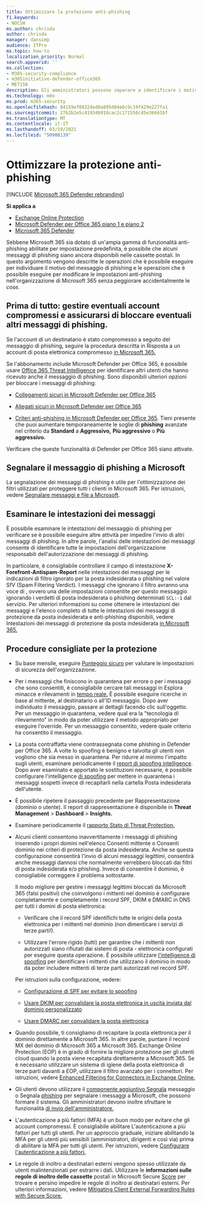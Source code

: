 ```yaml
---
title: Ottimizzare la protezione anti-phishing
f1.keywords:
- NOCSH
ms.author: chrisda
author: chrisda
manager: dansimp
audience: ITPro
ms.topic: how-to
localization_priority: Normal
search.appverid: ''
ms.collection:
- M365-security-compliance
- m365initiative-defender-office365
- MET150
description: Gli amministratori possono imparare a identificare i motivi e il modo in cui un messaggio di phishing è stato inviato in Microsoft 365 e cosa fare per evitare ulteriori messaggi di phishing in futuro.
ms.technology: mdo
ms.prod: m365-security
ms.openlocfilehash: 84159ef08324ed0a895d84e6c9c19f429e227fa1
ms.sourcegitcommit: 27b2b2e5c41934b918cac2c171556c45e36661bf
ms.translationtype: MT
ms.contentlocale: it-IT
ms.lasthandoff: 03/19/2021
ms.locfileid: "50908139"
---
```

# <a name="tune-anti-phishing-protection"></a>Ottimizzare la protezione anti-phishing

[!INCLUDE [Microsoft 365 Defender rebranding](../includes/microsoft-defender-for-office.md)]

**Si applica a**
- [Exchange Online Protection](exchange-online-protection-overview.md)
- [Microsoft Defender per Office 365 piano 1 e piano 2](office-365-atp.md)
- [Microsoft 365 Defender](../mtp/microsoft-threat-protection.md)

Sebbene Microsoft 365 sia dotato di un'ampia gamma di funzionalità anti-phishing abilitate per impostazione predefinita, è possibile che alcuni messaggi di phishing siano ancora disponibili nelle cassette postali. In questo argomento vengono descritte le operazioni che è possibile eseguire per individuare il motivo del messaggio di phishing e le operazioni che è possibile eseguire per modificare le impostazioni anti-phishing nell'organizzazione di Microsoft 365 senza peggiorare accidentalmente le _cose._

## <a name="first-things-first-deal-with-any-compromised-accounts-and-make-sure-you-block-any-more-phishing-messages-from-getting-through"></a>Prima di tutto: gestire eventuali account compromessi e assicurarsi di bloccare eventuali altri messaggi di phishing.

Se l'account di un destinatario è stato compromesso a seguito del messaggio di phishing, seguire la procedura descritta in Risposta a un account di posta elettronica compromesso [in Microsoft 365.](responding-to-a-compromised-email-account.md)

Se l'abbonamento include Microsoft Defender per Office 365, è possibile usare [Office 365 Threat Intelligence](office-365-ti.md) per identificare altri utenti che hanno ricevuto anche il messaggio di phishing. Sono disponibili ulteriori opzioni per bloccare i messaggi di phishing:

- [Collegamenti sicuri in Microsoft Defender per Office 365](set-up-atp-safe-links-policies.md)

- [Allegati sicuri in Microsoft Defender per Office 365](set-up-atp-safe-attachments-policies.md)

- [Criteri anti-phishing in Microsoft Defender per Office 365](configure-atp-anti-phishing-policies.md). Tieni presente che puoi aumentare temporaneamente le soglie di **phishing** avanzate nel criterio da **Standard** a **Aggressivo,** **Più aggressivo** o **Più aggressivo.**

Verificare che queste funzionalità di Defender per Office 365 siano attivate.

## <a name="report-the-phishing-message-to-microsoft"></a>Segnalare il messaggio di phishing a Microsoft

La segnalazione dei messaggi di phishing è utile per l'ottimizzazione dei filtri utilizzati per proteggere tutti i clienti in Microsoft 365. Per istruzioni, vedere [Segnalare messaggi e file a Microsoft](report-junk-email-messages-to-microsoft.md).

## <a name="inspect-the-message-headers"></a>Esaminare le intestazioni dei messaggi

È possibile esaminare le intestazioni del messaggio di phishing per verificare se è possibile eseguire altre attività per impedire l'invio di altri messaggi di phishing. In altre parole, l'analisi delle intestazioni dei messaggi consente di identificare tutte le impostazioni dell'organizzazione responsabili dell'autorizzazione dei messaggi di phishing.

In particolare, è consigliabile controllare il campo di intestazione **X-Forefront-Antispam-Report** nelle intestazioni dei messaggi per le indicazioni di filtro ignorato per la posta indesiderata o phishing nel valore SfV (Spam Filtering Verdict). I messaggi che ignorano il filtro avranno una voce di , ovvero una delle impostazioni consentite per questo messaggio ignorando i verdetti di posta indesiderata o phishing determinati `SCL:-1` dal servizio. Per ulteriori informazioni su come ottenere le intestazioni dei messaggi e l'elenco completo di tutte le intestazioni dei messaggi di protezione da posta indesiderata e anti-phishing disponibili, vedere Intestazioni dei messaggi di protezione da posta indesiderata [in Microsoft 365.](anti-spam-message-headers.md)

## <a name="best-practices-to-stay-protected"></a>Procedure consigliate per la protezione

- Su base mensile, eseguire [Punteggio sicuro](../mtp/microsoft-secure-score.md) per valutare le impostazioni di sicurezza dell'organizzazione.

- Per i messaggi che finiscono in quarantena per errore o per i messaggi che sono consentiti, è consigliabile cercare tali messaggi in Esplora minacce e rilevamenti in [tempo reale.](threat-explorer.md) È possibile eseguire ricerche in base al mittente, al destinatario o all'ID messaggio. Dopo aver individuato il messaggio, passare ai dettagli facendo clic sull'oggetto. Per un messaggio in quarantena, vedere qual era la "tecnologia di rilevamento" in modo da poter utilizzare il metodo appropriato per eseguire l'override. Per un messaggio consentito, vedere quale criterio ha consentito il messaggio.

- La posta contraffatta viene contrassegnata come phishing in Defender per Office 365. A volte lo spoofing è benigno e talvolta gli utenti non vogliono che sia messo in quarantena. Per ridurre al minimo l'impatto sugli utenti, esaminare periodicamente il [report di spoofing intelligence](learn-about-spoof-intelligence.md). Dopo aver esaminato e apportato le sostituzioni necessarie,  è possibile configurare l'intelligence [di spoofing](set-up-anti-phishing-policies.md#spoof-settings) per mettere in quarantena i messaggi sospetti invece di recapitarli nella cartella Posta indesiderata dell'utente.

- È possibile ripetere il passaggio precedente per Rappresentazione (dominio o utente). Il report di rappresentazione è disponibile in **Threat Management** \> **Dashboard** \> **Insights.**

- Esaminare periodicamente il [rapporto Stato di Threat Protection.](view-reports-for-atp.md#threat-protection-status-report)

- Alcuni clienti consentono inavvertitamente i messaggi di phishing inserendo i propri domini nell'elenco Consenti mittente o Consenti dominio nei criteri di protezione da posta indesiderata. Anche se questa configurazione consentirà l'invio di alcuni messaggi legittimi, consentirà anche messaggi dannosi che normalmente verrebbero bloccati dai filtri di posta indesiderata e/o phishing. Invece di consentire il dominio, è consigliabile correggere il problema sottostante.

  Il modo migliore per gestire i messaggi legittimi bloccati da Microsoft 365 (falsi positivi) che coinvolgono i mittenti nel dominio è configurare  completamente e completamente i record SPF, DKIM e DMARC in DNS per tutti i domini di posta elettronica:

  - Verificare che il record  SPF identifichi tutte le origini della posta elettronica per i mittenti nel dominio (non dimenticare i servizi di terze parti!).

  - Utilizzare l'errore rigido (tutti) per garantire che i mittenti non autorizzati siano rifiutati dai sistemi di posta \- elettronica configurati per eseguire questa operazione. È possibile utilizzare [l'intelligence di spoofing](learn-about-spoof-intelligence.md) per identificare i mittenti che utilizzano il dominio in modo da poter includere mittenti di terze parti autorizzati nel record SPF.

  Per istruzioni sulla configurazione, vedere:

  - [Configurazione di SPF per evitare lo spoofing](set-up-spf-in-office-365-to-help-prevent-spoofing.md)

  - [Usare DKIM per convalidare la posta elettronica in uscita inviata dal dominio personalizzato](use-dkim-to-validate-outbound-email.md)

  - [Usare DMARC per convalidare la posta elettronica](use-dmarc-to-validate-email.md)

- Quando possibile, ti consigliamo di recapitare la posta elettronica per il dominio direttamente a Microsoft 365. In altre parole, puntare il record MX del dominio di Microsoft 365 a Microsoft 365. Exchange Online Protection (EOP) è in grado di fornire la migliore protezione per gli utenti cloud quando la posta viene recapitata direttamente a Microsoft 365. Se è necessario utilizzare un sistema di igiene della posta elettronica di terze parti davanti a EOP, utilizzare il filtro avanzato per i connettori. Per istruzioni, vedere [Enhanced Filtering for Connectors in Exchange Online.](/Exchange/mail-flow-best-practices/use-connectors-to-configure-mail-flow/enhanced-filtering-for-connectors)

- Gli utenti devono utilizzare il [componente aggiuntivo Segnala](enable-the-report-message-add-in.md) messaggio o Segnala [phishing](enable-the-report-phish-add-in.md) per segnalare i messaggi a Microsoft, che possono formare il sistema. Gli amministratori devono inoltre sfruttare le funzionalità [di invio dell'amministratore.](admin-submission.md)

- L'autenticazione a più fattori (MFA) è un buon modo per evitare che gli account compromessi. È consigliabile abilitare L'autenticazione a più fattori per tutti gli utenti. Per un approccio graduale, iniziare abilitando la MFA per gli utenti più sensibili (amministratori, dirigenti e così via) prima di abilitare la MFA per tutti gli utenti. Per istruzioni, vedere [Configurare l'autenticazione a più fattori.](../../admin/security-and-compliance/set-up-multi-factor-authentication.md)

- Le regole di inoltro a destinatari esterni vengono spesso utilizzate da utenti malintenzionati per estrarre i dati. Utilizzare le **informazioni sulle regole di inoltro delle cassette** postali in Microsoft Secure [Score](../mtp/microsoft-secure-score.md) per trovare e persino impedire le regole di inoltro ai destinatari esterni. Per ulteriori informazioni, vedere [Mitigating Client External Forwarding Rules with Secure Score.](/archive/blogs/office365security/mitigating-client-external-forwarding-rules-with-secure-score)